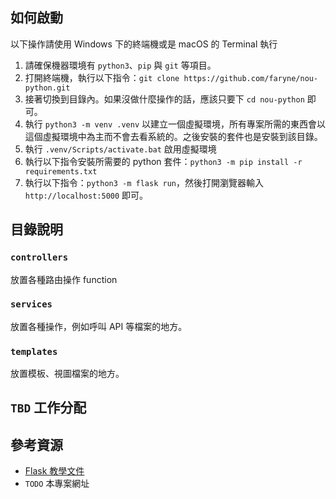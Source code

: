 ## 如何啟動
以下操作請使用 Windows 下的終端機或是 macOS 的 Terminal 執行

1. 請確保機器環境有 `python3`、`pip` 與 `git` 等項目。
2. 打開終端機，執行以下指令：`git clone https://github.com/faryne/nou-python.git`
3. 接著切換到目錄內。如果沒做什麼操作的話，應該只要下 `cd nou-python` 即可。
4. 執行 `python3 -m venv .venv` 以建立一個虛擬環境，所有專案所需的東西會以這個虛擬環境中為主而不會去看系統的。之後安裝的套件也是安裝到該目錄。
5. 執行 `.venv/Scripts/activate.bat` 啟用虛擬環境
6. 執行以下指令安裝所需要的 python 套件：`python3 -m pip install -r requirements.txt`
7. 執行以下指令：`python3 -m flask run`，然後打開瀏覽器輸入 `http://localhost:5000` 即可。

## 目錄說明
### `controllers`
放置各種路由操作 function 

### `services`
放置各種操作，例如呼叫 API 等檔案的地方。

### `templates`
放置模板、視圖檔案的地方。

## `TBD` 工作分配

## 參考資源
* [Flask 教學文件](https://dormousehole.readthedocs.io/en/latest/)
* `TODO` 本專案網址

